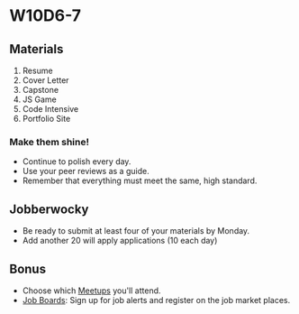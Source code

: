 # W10D6-7

## Materials

1. Resume
2. Cover Letter
3. Capstone
4. JS Game
5. Code Intensive
6. Portfolio Site

### Make them shine!
* Continue to polish every day.
* Use your peer reviews as a guide.
* Remember that everything must meet the same, high standard.

## Jobberwocky
* Be ready to submit at least four of your materials by Monday.
* Add another 20 will apply applications (10 each day)

## Bonus
* Choose which [Meetups][meetups] you'll attend.
* [Job Boards][job-boards]: Sign up for job alerts and register on the job market places.

[meetups]: ../engineering-culture/meetups.md
[job-boards]: ../mass-applying/job-boards.md

